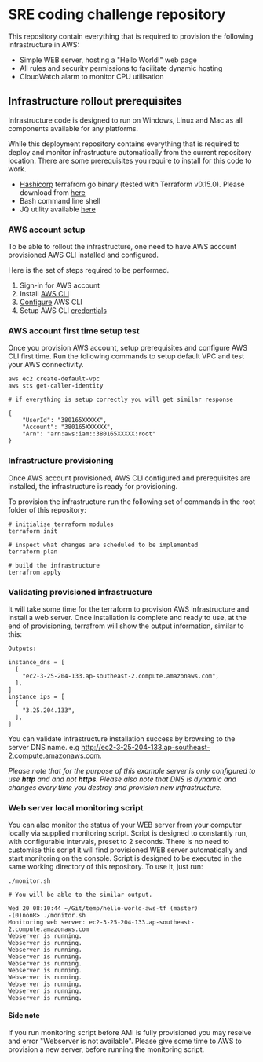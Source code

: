# SRE coding challenge repository

This repository contain everything that is required to provision the following infrastructure in AWS:
* Simple WEB server, hosting a "Hello World!" web page
* All rules and security permissions to facilitate dynamic hosting
* CloudWatch alarm to monitor CPU utilisation

## Infrastructure rollout prerequisites

Infrastructure code is designed to run on Windows, Linux and Mac as all components available for any platforms.

While this deployment repository contains everything that is required to deploy and monitor infrastructure automatically from the current repository location. There are some prerequisites you require to install for this code to work.

* [Hashicorp](https://www.terraform.io/) terrafrom go binary (tested with Terraform v0.15.0). Please download from [here](https://releases.hashicorp.com/terraform/)
* Bash command line shell
* JQ utility available [here](https://stedolan.github.io/jq/download/)

### AWS account setup

To be able to rollout the infrastructure, one need to have AWS account provisioned AWS CLI installed and configured.

Here is the set of steps required to be performed.

1. Sign-in for AWS account
2. Install [AWS CLI](https://docs.aws.amazon.com/cli/latest/userguide/cli-chap-install.html)
3. [Configure](https://docs.aws.amazon.com/cli/latest/userguide/cli-chap-configure.html) AWS CLI
4. Setup AWS CLI [credentials](https://docs.aws.amazon.com/cli/latest/userguide/cli-configure-files.html)

### AWS account first time setup test

Once you provision AWS account, setup prerequisites and configure AWS CLI first time. Run the following commands to setup default VPC and test your AWS connectivity.

```
aws ec2 create-default-vpc
aws sts get-caller-identity

# if everything is setup correctly you will get similar response

{
    "UserId": "380165XXXXX",
    "Account": "380165XXXXXX",
    "Arn": "arn:aws:iam::380165XXXXX:root"
}
```

### Infrastructure provisioning

Once AWS account provisioned, AWS CLI configured and prerequisites are installed, the infrastructure is ready for provisioning.

To provision the infrastructure run the following set of commands in the root folder of this repository:
```
# initialise terraform modules
terraform init

# inspect what changes are scheduled to be implemented
terraform plan

# build the infrastructure
terrafrom apply
```
### Validating provisioned infrastructure
It will take some time for the terraform to provision AWS infrastructure and install a web server. Once installation is complete and ready to use, at the end of provisioning, terrafrom will show the output information, similar to this:
```
Outputs:

instance_dns = [
  [
    "ec2-3-25-204-133.ap-southeast-2.compute.amazonaws.com",
  ],
]
instance_ips = [
  [
    "3.25.204.133",
  ],
]
```
You can validate infrastructure installation success by browsing to the server DNS name.
e.g http://ec2-3-25-204-133.ap-southeast-2.compute.amazonaws.com.

*Please note that for the purpose of this example server is only configured to use **http** and and not **https**. Please also note that DNS is dynamic and changes every time you destroy and provision new infrastructure.*

### Web server local monitoring script

You can also monitor the status of your WEB server from your computer locally via supplied monitoring script. Script is designed to constantly run, with configurable intervals, preset to 2 seconds. There is no need to customise this script it will find provisioned WEB server automatically and start monitoring on the console. Script is designed to be executed in the same working directory of this repository. To use it, just run:
```
./monitor.sh

# You will be able to the similar output. 

Wed 20 08:10:44 ~/Git/temp/hello-world-aws-tf (master)
-(0)nonR> ./monitor.sh
Monitoring web server: ec2-3-25-204-133.ap-southeast-2.compute.amazonaws.com
Webserver is running.
Webserver is running.
Webserver is running.
Webserver is running.
Webserver is running.
Webserver is running.
Webserver is running.
Webserver is running.
Webserver is running.
Webserver is running.
```
#### Side note 
If you run monitoring script before AMI is fully provisioned you may reseive and error "Webserver is not available". Please give some time to AWS to provision a new server, before running the monitoring script.

